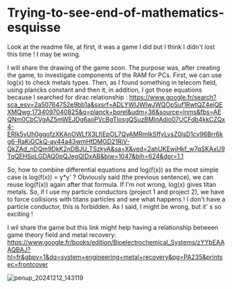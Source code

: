 # Trying-to-see-end-of-mathematics-esquisse
Look at the readme file, at first, it was a game I did but I think I didn't lost this time ! I may be wring.


I will share the drawing of the game soon.
The purpose was, after creating the game, to investigate components of the RAM for PCs. First, we can use log(x) to
check metals types. Then, as I found something in telecom field, using plancks constant and then it, in addition, I got those
equations because I searched for dirac relationship :
https://www.google.fr/search?sca_esv=2a50764752e9bb1a&sxsrf=ADLYWIJWIwJWQOpSuf1RwtQZ4ejQEXMQwg:1734097040825&q=planck+borel&udm=36&source=lnms&fbs=AEQNm0CbCVgAZ5mWEJDg6aoPVcBgTlosgQSuzBMlnAdio07UCFdb4kkCZQx4-ERIk5vUh0ggofzXKAnOWLfX3LfiEpOL7QyAMRmlkSffyLvsZ0lsD1cv96Brr6kg6-RaKiGCkQ-ay44a43wmHfDMGD21RiV-QkZAd_nDQm9DkK2nDBJU_TSzkyA&sa=X&ved=2ahUKEwjHkf_w7qSKAxU9TqQEHSpLGDAQ0pQJegQIDxAB&biw=1047&bih=624&dpr=1.1

So, how to combine differential equations and log(f(x)) as the most simple case is log(f(x)) = y*y' ?
Obviously said (the previous sentence), we can reuse log(f(x)) again after that formula. If I'm not
wrong, log(x) gives titan metals. So, if I use my particle conductors (project 1 and project 2), 
we have to force collisions with titans particles and see what happens ! I don't have a particle conductor, this is forbidden.
As I said, I might be wrong, but it' s so exciting !

I wil share the game but this link might help having a relationship between game theory field and metal recovery:
https://www.google.fr/books/edition/Bioelectrochemical_Systems/zYYbEAAAQBAJ?hl=fr&gbpv=1&dq=system+engineering+metal+recovery&pg=PA235&printsec=frontcover

![penup_20241212_143119](https://github.com/user-attachments/assets/a7b10f15-d935-4d5f-b977-b91389379111)
